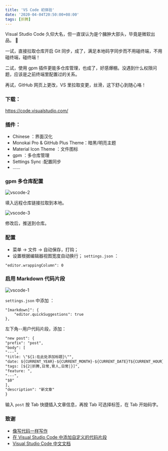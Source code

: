 ```yaml
---
title: 'VS Code 初体验'
date: '2020-04-04T20:50:00+08:00'
tags: [折腾]
---
```


Visual Studio Code 久仰大名，但一直误认为是个臃肿大部头，毕竟是微软出品。 🙇

一试，直接拉取仓库开启 Git 同步，成了，满足本地码字同步而不用碰终端，不用碰终端，碰终端！

二试，使用 gpm 插件更能多仓库管理，也成了，好感爆棚。没遇到什么权限问题，应该是之前终端里配置过的关系。

再试，GitHub 网页上更改，VS 里拉取变更，丝滑，这下舒心到随心咯！

<!--more-->

### 下载： 

<https://code.visualstudio.com/>

### 插件：

- Chinese ：界面汉化
- Monokai Pro & GitHub Plus Theme：暗黑/明亮主题
- Material Icon Theme ：文件图标
- gpm ：多仓库管理
- Settings Sync :配置同步
- ……

### gpm 多仓库配置

![vscode-2](https://lmm.elizen.me/images/2020/04/vscode-2.png)

填入远程仓库链接拉取到本地。

![vscode-3](https://lmm.elizen.me/images/2020/04/vscode-3.png)

修改后，推送到仓库。

### 配置

- 菜单 → 文件 → 自动保存，打钩；
- 设置根据编辑器视图宽度自动换行；
`settings.json` ：
```
"editor.wrappingColumn": 0
```

### 启用 Markdown 代码片段

![vscode-1](https://lmm.elizen.me/images/2020/04/vscode-1.png)

`settings.json` 中添加 ：
```
"[markdown]": {
    "editor.quickSuggestions": true
},
```

左下角--用户代码片段，添加：
```html
"new post": {
"prefix": "post",
"body": [
"---",
"title: \"${1:在此处添加标题}\"",
"date: ${CURRENT_YEAR}-${CURRENT_MONTH}-${CURRENT_DATE}T${CURRENT_HOUR}:${CURRENT_MINUTE}:${CURRENT_SECOND}+0800",
"tags: [${2|折腾,日常,育人,日常|}]",
"feature: ",
"---",
"$0"
],
"description": "新文章"
}
```

输入 `post` 按 Tab 快捷插入文章信息，再按 Tab 可选择标签，在 Tab 开始码字。

### 致谢

- [像写代码一样写作](https://www.codingyang.com/2020/03/codeEditer.html)
- [在 Visual Studio Code 中添加自定义的代码片段](https://blog.walterlv.com/post/add-custom-code-snippet-for-vscode.html)
- [Visual Studio Code 中文文档](https://jeasonstudio.gitbooks.io/vscode-cn-doc/content/md/%E7%BC%96%E8%BE%91%E5%99%A8/%E5%9F%BA%E7%A1%80.html)